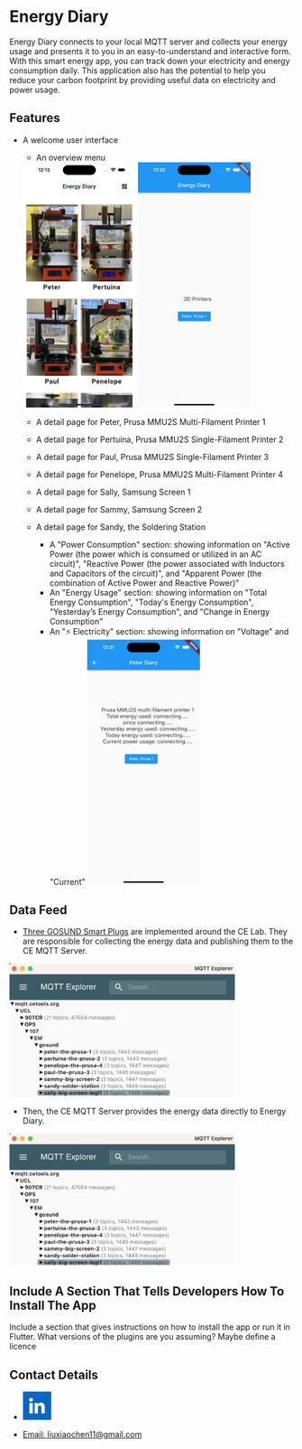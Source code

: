 # Energy Diary

Energy Diary connects to your local MQTT server and collects your energy usage and presents it to you in an easy-to-understand and interactive form. With this smart energy app, you can track down your electricity and energy consumption daily. This application also has the potential to help you reduce your carbon footprint by providing useful data on electricity and power usage.


## Features

- A welcome user interface
  -	An overview menu
  
  <img width="200" alt="image" src="https://github.com/LeoLiu5/EnergyDiary/blob/main/EnergyDiary/assets/HomePage.png">
    <img width="200" alt="image" src="https://github.com/LeoLiu5/EnergyDiary/blob/main/EnergyDiary/assets/HomeDraft.png">
    
    -	A detail page for Peter, Prusa MMU2S Multi-Filament Printer 1
    - A detail page for Pertuina, Prusa MMU2S Single-Filament Printer 2
    - A detail page for Paul, Prusa MMU2S Single-Filament Printer 3
    - A detail page for Penelope, Prusa MMU2S Multi-Filament Printer 4
    - A detail page for Sally, Samsung Screen 1
    - A detail page for Sammy, Samsung Screen 2
    - A detail page for Sandy, the Soldering Station
    

    
      - A "Power Consumption" section: showing information on "Active Power (the power which is consumed or utilized in an AC circuit)", "Reactive Power (the power associated with Inductors and Capacitors of the circuit)", and "Apparent Power (the combination of Active Power and Reactive Power)"
      - An "Energy Usage" section: showing information on "Total Energy Consumption", "Today's Energy Consumption", "Yesterday’s Energy Consumption", and "Change in Energy Consumption"
      - An "⚡️ Electricity" section: showing information on "Voltage" and "Current"
          <img width="200" alt="image" src="https://github.com/LeoLiu5/EnergyDiary/blob/main/EnergyDiary/assets/DataDraft.png">
      
## Data Feed

- [Three GOSUND Smart Plugs](https://www.amazon.co.uk/Google-Control-Monitoring-Function-Required/dp/B0983HNB7M/ref=asc_df_B0983HNB7M/?tag=googshopuk-21&linkCode=df0&hvadid=535047026873&hvpos=&hvnetw=g&hvrand=7351062071157182144&hvpone=&hvptwo=&hvqmt=&hvdev=c&hvdvcmdl=&hvlocint=&hvlocphy=9044962&hvtargid=pla-1393506937628&psc=1&th=1&psc=1) are implemented around the CE Lab. They are responsible for collecting the energy data and publishing them to the CE MQTT Server. 

<img width="400" alt="image" src="https://github.com/LeoLiu5/EnergyDiary/blob/main/EnergyDiary/assets/mqtt.png">

- Then, the CE MQTT Server provides the energy data directly to Energy Diary.

<img width="400" alt="image" src="https://github.com/LeoLiu5/EnergyDiary/blob/main/EnergyDiary/assets/mqtt.png">


## Include A Section That Tells Developers How To Install The App

Include a section that gives instructions on how to install the app or run it in Flutter.  What versions of the plugins are you assuming?  Maybe define a licence


##  Contact Details

- <a href="www.linkedin.com/in/xiaochen-liu-60b056193"> <img width="50" alt="image" src="https://github.com/LeoLiu5/EnergyDiary/blob/main/EnergyDiary/assets/download.png">

- Email: liuxiaochen11@gmail.com
